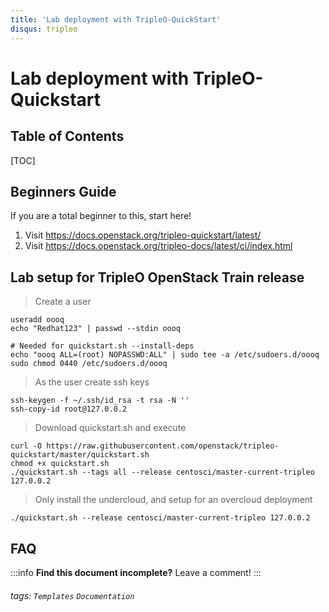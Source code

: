 ```yaml
---
title: 'Lab deployment with TripleO-QuickStart'
disqus: tripleo
---
```


Lab deployment with TripleO-Quickstart
===


## Table of Contents

[TOC]

## Beginners Guide

If you are a total beginner to this, start here!

1. Visit https://docs.openstack.org/tripleo-quickstart/latest/
2. Visit https://docs.openstack.org/tripleo-docs/latest/ci/index.html


Lab setup for TripleO OpenStack Train release
---
> Create a user

```Shell=
useradd oooq
echo "Redhat123" | passwd --stdin oooq

# Needed for quickstart.sh --install-deps
echo "oooq ALL=(root) NOPASSWD:ALL" | sudo tee -a /etc/sudoers.d/oooq
sudo chmod 0440 /etc/sudoers.d/oooq
```
> As the user create ssh keys


```Shell=
ssh-keygen -f ~/.ssh/id_rsa -t rsa -N ''
ssh-copy-id root@127.0.0.2
```

> Download quickstart.sh and execute
```Shell=
curl -O https://raw.githubusercontent.com/openstack/tripleo-quickstart/master/quickstart.sh
chmod +x quickstart.sh
./quickstart.sh --tags all --release centosci/master-current-tripleo 127.0.0.2
```

> Only install the undercloud, and setup for an overcloud deployment
```Shell=
./quickstart.sh --release centosci/master-current-tripleo 127.0.0.2
```


## FAQ

:::info
**Find this document incomplete?** Leave a comment!
:::

###### tags: `Templates` `Documentation`
